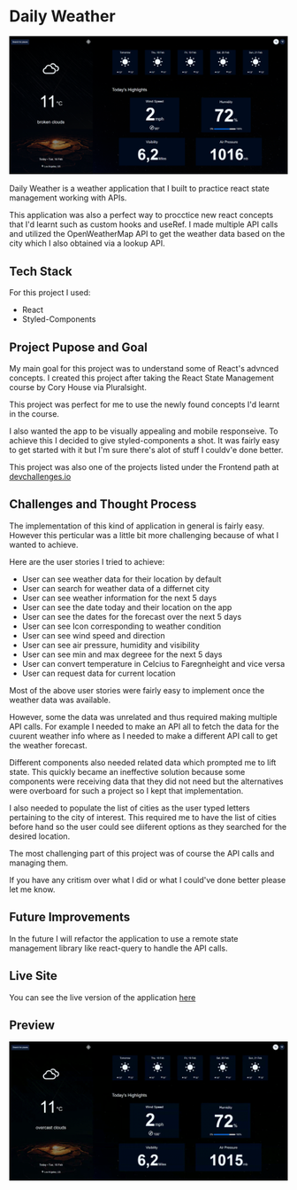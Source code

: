 # Daily Weather

![banner](banner.png)

Daily Weather is a weather application that I built to practice react state management working with APIs.

This application was also a perfect way to procctice new react concepts that I'd learnt such as custom hooks and useRef. I made multiple API calls and utilized the OpenWeatherMap API to get the weather data based on the city which I also obtained via a lookup API.

## Tech Stack

For this project I used:

- React
- Styled-Components

## Project Pupose and Goal

My main goal for this project was to understand some of React's advnced concepts. I created this project after taking the React State Management course by Cory House via Pluralsight.

This project was perfect for me to use the newly found concepts I'd learnt in the course.

I also wanted the app to be visually appealing and mobile responseive. To achieve this I decided to give styled-components a shot. It was fairly easy to get started with it but I'm sure there's alot of stuff I couldv'e done better.

This project was also one of the projects listed under the Frontend path at [devchallenges.io](https://devchallenges.io)

## Challenges and Thought Process

The implementation of this kind of application in general is fairly easy. However this perticular was a little bit more challenging because of what I wanted to achieve.

Here are the user stories I tried to achieve:

- User can see weather data for their location by default
- User can search for weather data of a differnet city
- User can see weather information for the next 5 days
- User can see the date today and their location on the app
- User can see the dates for the forecast over the next 5 days
- User can see Icon corresponding to weather condition
- User can see wind speed and direction
- User can see air pressure, humidity and visibility
- User can see min and max degreee for the next 5 days
- User can convert temperature in Celcius to Faregnheight and vice versa
- User can request data for current location

Most of the above user stories were fairly easy to implement once the weather data was available.

However, some the data was unrelated and thus required making multiple API calls. For example I needed to make an API all to fetch the data for the cuurent weather info where as I needed to make a different API call to get the weather forecast.

Different components also needed related data which prompted me to lift state. This quickly became an ineffective solution because some components were receiving data that they did not need but the alternatives were overboard for such a project so I kept that implementation.

I also needed to populate the list of cities as the user typed letters pertaining to the city of interest. This required me to have the list of cities before hand so the user could see diiferent options as they searched for the desired location.

The most challenging part of this project was of course the API calls and managing them.

If you have any critism over what I did or what I could've done better please let me know.

## Future Improvements

In the future I will refactor the application to use a remote state management library like react-query to handle the API calls.

## Live Site

You can see the live version of the application [here](https://dailyweather.netlify.app)

## Preview

![preview](preview.gif)
